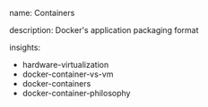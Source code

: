 name: Containers

description: Docker's application packaging format

insights:
  - hardware-virtualization
  - docker-container-vs-vm
  - docker-containers
  - docker-container-philosophy
